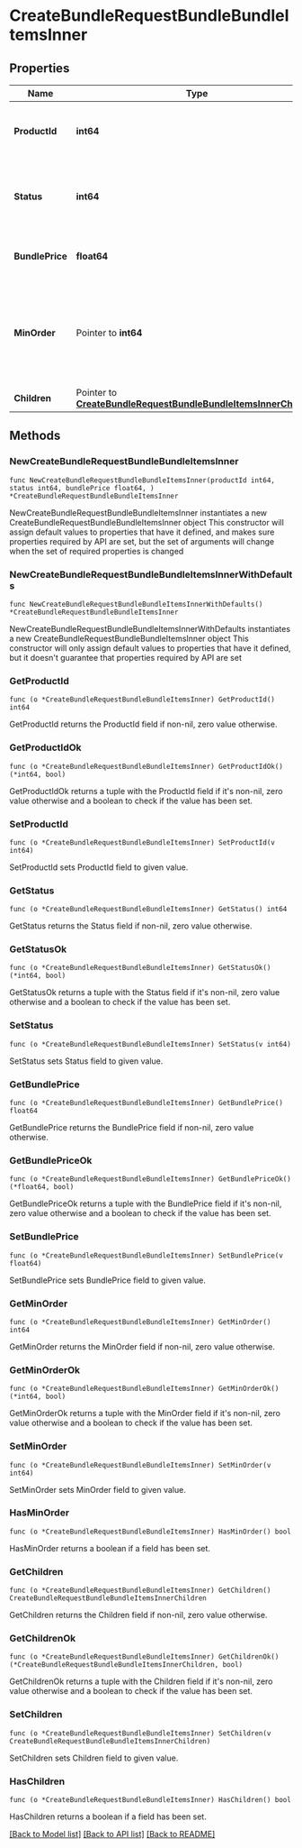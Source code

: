 # CreateBundleRequestBundleBundleItemsInner

## Properties

Name | Type | Description | Notes
------------ | ------------- | ------------- | -------------
**ProductId** | **int64** | Product unique identifier to include in the bundle | 
**Status** | **int64** | Status of the product where 1 is SHOWN and 2 is UNSHOWN | 
**BundlePrice** | **float64** | The product’s price in this bundle | 
**MinOrder** | Pointer to **int64** | Minimum order for this product. Used for PAKET DISKON type bundle. | [optional] 
**Children** | Pointer to [**CreateBundleRequestBundleBundleItemsInnerChildren**](CreateBundleRequestBundleBundleItemsInnerChildren.md) |  | [optional] 

## Methods

### NewCreateBundleRequestBundleBundleItemsInner

`func NewCreateBundleRequestBundleBundleItemsInner(productId int64, status int64, bundlePrice float64, ) *CreateBundleRequestBundleBundleItemsInner`

NewCreateBundleRequestBundleBundleItemsInner instantiates a new CreateBundleRequestBundleBundleItemsInner object
This constructor will assign default values to properties that have it defined,
and makes sure properties required by API are set, but the set of arguments
will change when the set of required properties is changed

### NewCreateBundleRequestBundleBundleItemsInnerWithDefaults

`func NewCreateBundleRequestBundleBundleItemsInnerWithDefaults() *CreateBundleRequestBundleBundleItemsInner`

NewCreateBundleRequestBundleBundleItemsInnerWithDefaults instantiates a new CreateBundleRequestBundleBundleItemsInner object
This constructor will only assign default values to properties that have it defined,
but it doesn't guarantee that properties required by API are set

### GetProductId

`func (o *CreateBundleRequestBundleBundleItemsInner) GetProductId() int64`

GetProductId returns the ProductId field if non-nil, zero value otherwise.

### GetProductIdOk

`func (o *CreateBundleRequestBundleBundleItemsInner) GetProductIdOk() (*int64, bool)`

GetProductIdOk returns a tuple with the ProductId field if it's non-nil, zero value otherwise
and a boolean to check if the value has been set.

### SetProductId

`func (o *CreateBundleRequestBundleBundleItemsInner) SetProductId(v int64)`

SetProductId sets ProductId field to given value.


### GetStatus

`func (o *CreateBundleRequestBundleBundleItemsInner) GetStatus() int64`

GetStatus returns the Status field if non-nil, zero value otherwise.

### GetStatusOk

`func (o *CreateBundleRequestBundleBundleItemsInner) GetStatusOk() (*int64, bool)`

GetStatusOk returns a tuple with the Status field if it's non-nil, zero value otherwise
and a boolean to check if the value has been set.

### SetStatus

`func (o *CreateBundleRequestBundleBundleItemsInner) SetStatus(v int64)`

SetStatus sets Status field to given value.


### GetBundlePrice

`func (o *CreateBundleRequestBundleBundleItemsInner) GetBundlePrice() float64`

GetBundlePrice returns the BundlePrice field if non-nil, zero value otherwise.

### GetBundlePriceOk

`func (o *CreateBundleRequestBundleBundleItemsInner) GetBundlePriceOk() (*float64, bool)`

GetBundlePriceOk returns a tuple with the BundlePrice field if it's non-nil, zero value otherwise
and a boolean to check if the value has been set.

### SetBundlePrice

`func (o *CreateBundleRequestBundleBundleItemsInner) SetBundlePrice(v float64)`

SetBundlePrice sets BundlePrice field to given value.


### GetMinOrder

`func (o *CreateBundleRequestBundleBundleItemsInner) GetMinOrder() int64`

GetMinOrder returns the MinOrder field if non-nil, zero value otherwise.

### GetMinOrderOk

`func (o *CreateBundleRequestBundleBundleItemsInner) GetMinOrderOk() (*int64, bool)`

GetMinOrderOk returns a tuple with the MinOrder field if it's non-nil, zero value otherwise
and a boolean to check if the value has been set.

### SetMinOrder

`func (o *CreateBundleRequestBundleBundleItemsInner) SetMinOrder(v int64)`

SetMinOrder sets MinOrder field to given value.

### HasMinOrder

`func (o *CreateBundleRequestBundleBundleItemsInner) HasMinOrder() bool`

HasMinOrder returns a boolean if a field has been set.

### GetChildren

`func (o *CreateBundleRequestBundleBundleItemsInner) GetChildren() CreateBundleRequestBundleBundleItemsInnerChildren`

GetChildren returns the Children field if non-nil, zero value otherwise.

### GetChildrenOk

`func (o *CreateBundleRequestBundleBundleItemsInner) GetChildrenOk() (*CreateBundleRequestBundleBundleItemsInnerChildren, bool)`

GetChildrenOk returns a tuple with the Children field if it's non-nil, zero value otherwise
and a boolean to check if the value has been set.

### SetChildren

`func (o *CreateBundleRequestBundleBundleItemsInner) SetChildren(v CreateBundleRequestBundleBundleItemsInnerChildren)`

SetChildren sets Children field to given value.

### HasChildren

`func (o *CreateBundleRequestBundleBundleItemsInner) HasChildren() bool`

HasChildren returns a boolean if a field has been set.


[[Back to Model list]](../README.md#documentation-for-models) [[Back to API list]](../README.md#documentation-for-api-endpoints) [[Back to README]](../README.md)


